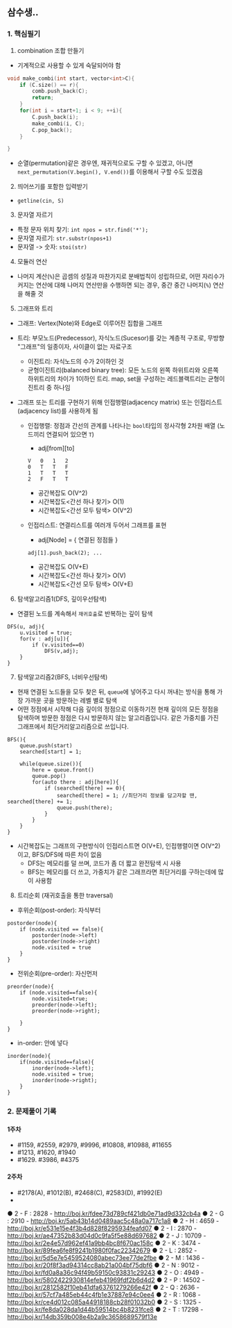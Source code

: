 ## 삼수생..

### 1. 핵심필기
1. combination 조합 만들기
- 기계적으로 사용할 수 있게 숙달되어야 함
```c++
void make_combi(int start, vector<int>C){
    if (C.size() == r){
        comb.push_back(C);
        return;
    }
    for(int i = start+1; i < 9; ++i){
        C.push_back(i);
        make_combi(i, C);
        C.pop_back();
    }

}
```
- 순열(permutation)같은 경우엔, 재귀적으로도 구할 수 있겠고, 아니면 `next_permutation(V.begin(), V.end())`를 이용해서 구할 수도 있겠음

2. 띄어쓰기를 포함한 입력받기
- `getline(cin, S)`

3. 문자열 자르기
- 특정 문자 위치 찾기: `int npos = str.find('*');`
- 문자열 자르기: `str.substr(npos+1)`
- 문자열 -> 숫자: `stoi(str)`

4. 모듈러 연산 
- 나머지 계산(`%`)은 곱셈의 성질과 마찬가지로 분배법칙이 성립하므로, 어떤 자리수가 커지는 연산에 대해 나머지 연산만을 수행하면 되는 경우, 중간 중간 나머지(`%`) 연산을 해줄 것

5. 그래프와 트리
- 그래프: Vertex(Note)와 Edge로 이루어진 집합을 그래프
- 트리: 부모노드(Predecessor), 자식노드(Sucesor)를 갖는 계층적 구조로, 무방향 "그래프"의 일종이자, 사이클이 없는 자료구조
    - 이진트리: 자식노드의 수가 2이하인 것
    - 균형이진트리(balanced binary tree): 모든 노드의 왼쪽 하위트리와 오른쪽 하위트리의 차이가 1이하인 트리. map, set을 구성하는 레드블랙트리는 균형이진트리 중 하나임

- 그래프 또는 트리를 구현하기 위해 인접행렬(adjacency matrix) 또는 인접리스트(adjacency list)를 사용하게 됨
    - 인접행렬: 정점과 간선의 관계를 나타나는 `bool`타입의 정사각형 2차원 배열 (노드끼리 연결되어 있으면 `T`)
        - adj[from][to]
        ```
        V   0   1   2   
        0   T   T   F   
        1   T   T   T   
        2   F   T   T   
        ```
        - 공간복잡도 O(V^2) 
        - 시간복잡도<간선 하나 찾기> O(1)
        - 시간복잡도<간선 모두 탐색> O(V^2)

    - 인접리스트: 연결리스트를 여러개 두어서 그래프를 표현
        - adj[Node] = { 연결된 정점들 }
        ```
        adj[1].push_back(2); ...
        ```
        - 공간복잡도 O(V+E) 
        - 시간복잡도<간선 하나 찾기> O(V)
        - 시간복잡도<간선 모두 탐색> O(V+E)

6. 탐색알고리즘1(DFS, 깊이우선탐색)
- 연결된 노드를 계속해서 `재귀호출`로 반복하는 깊이 탐색
```
DFS(u, adj){
    u.visited = true;
    for(v : adj[u]){
        if (v.visited==0)
            DFS(v,adj);
    }
}
```

7. 탐색알고리즘2(BFS, 너비우선탐색)
- 현재 연결된 노드들을 모두 찾은 뒤, `queue`에 넣어주고 다시 꺼내는 방식을 통해 가장 가까운 곳을 방문하는 레벨 별로 탐색
- 어떤 정점에서 시작해 다음 깊이의 정점으로 이동하기전 현재 깊이의 모든 정점을 탐색하며 방문한 정점은 다시 방문하지 않는 알고리즘입니다. 같은 가중치를 가진 그래프에서 최단거리알고리즘으로 쓰입니다.
```
BFS(){
    queue.push(start)
    searched[start] = 1;

    while(queue.size()){
        here = queue.front()
        queue.pop()
        for(auto there : adj[here]){
            if (searched[there] == 0){
                searched[there] = 1; //최단거리 정보를 담고자할 땐, searched[there] += 1; 
                queue.push(there);
            }
        }
    }
}
```
- 시간복잡도는 그래프의 구현방식이 인접리스트면 O(V+E), 인접행렬이면 O(V^2)이고, BFS/DFS에 따른 차이 없음
    - DFS는 메모리를 덜 쓰며, 코드가 좀 더 짧고 완전탐색 시 사용
    - BFS는 메모리를 더 쓰고, 가중치가 같은 그래프라면 최단거리를 구하는데에 많이 사용함


8. 트리순회 (재귀호출을 통한 traversal)
- 후위순회(post-order): 자식부터
```
postorder(node){
    if (node.visited == false){
        postorder(node->left)
        postorder(node->right)
        node.visited = true
    }
}
```
- 전위순회(pre-order): 자신먼저
```
preorder(node){
    if (node.visited==false){
        node.visited=true;
        preorder(node->left);
        preorder(node->right);

    }
}
```
- in-order: 안에 넣다
```
inorder(node){
    if(node.visited==false){
        inorder(node->left);
        node.visited = true;
        inorder(node->right);
    }
}
```





### 2. 문제풀이 기록 
#### 1주차
- #1159, #2559, #2979, #9996, #10808, #10988, #11655
- #1213, #1620, #1940
- #1629. #3986, #4375

#### 2주차
- #2178(A), #1012(B), #2468(C), #2583(D), #1992(E)
- 

● 2 - F : 2828 - http://boj.kr/fdee73d789cf421db0e71ad9d332cb4a
● 2 - G : 2910 - http://boj.kr/5ab43b14d0489aac5c48a0a717c1a8
● 2 - H : 4659 - http://boj.kr/e531e15e4f3b4d828f8295934feafd07
● 2 - I : 2870 - http://boj.kr/ae47352b83d04d0c9fa5f5e88d697682
● 2 - J : 10709 - http://boj.kr/2e4e57d962ef41a9bb4bc8f670ac158c
● 2 - K : 3474 - http://boj.kr/89fea6fe8f9241b1980f0fac22342679
● 2 - L : 2852 - http://boj.kr/5d5e7e5459524080abec73ee77de2fbe
● 2 - M : 1436 - http://boj.kr/20f8f3ad94314cc8ab21a004bf75dbf6
● 2 - N : 9012 - http://boj.kr/fd0a8a36c94f49b59150c93831c29243
● 2 - O : 4949 -http://boj.kr/5802422930814efeb41969fdf2b6d4d2
● 2 - P : 14502 - http://boj.kr/2812582f10eb41dfa63761279266e42f
● 2 - Q : 2636 - http://boj.kr/57cf7a485eb44c4fb1e37887e94c0ee4
● 2 - R : 1068 - http://boj.kr/ce4d012c085a44918188cb28f01032b0
● 2 - S : 1325 - http://boj.kr/fe8da028da1d44b59514bc4b8231fce8
● 2 - T : 17298 - http://boj.kr/14db359b008e4b2a9c3658689579f13e
